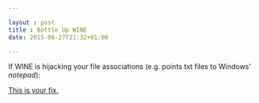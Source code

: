 ```yaml
---

layout : post
title : Bottle Up WINE
date: 2015-06-27T21:32+01:00

---
```


If WINE is hijacking your file associations (e.g. points txt files to Windows' *notepad*):

[This is your fix.](http://askubuntu.com/a/400430)

